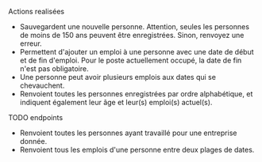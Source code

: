  Actions realisées
* Sauvegardent une nouvelle personne. Attention, seules les personnes de moins de 150 ans peuvent être enregistrées. Sinon, renvoyez une erreur.
* Permettent d'ajouter un emploi à une personne avec une date de début et de fin d'emploi. Pour le poste actuellement occupé, la date de fin n'est pas obligatoire.
* Une personne peut avoir plusieurs emplois aux dates qui se chevauchent.
* Renvoient toutes les personnes enregistrées par ordre alphabétique, et indiquent également leur âge et leur(s) emploi(s) actuel(s).

 
 TODO endpoints
* Renvoient toutes les personnes ayant travaillé pour une entreprise donnée.
* Renvoient tous les emplois d'une personne entre deux plages de dates.


  
